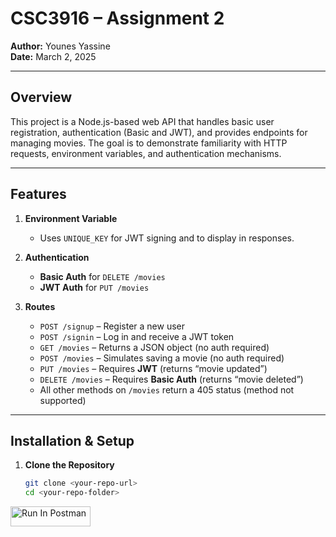# CSC3916 – Assignment 2

**Author:** Younes Yassine  
**Date:** March 2, 2025

---

## Overview

This project is a Node.js-based web API that handles basic user registration, authentication (Basic and JWT), and provides endpoints for managing movies. The goal is to demonstrate familiarity with HTTP requests, environment variables, and authentication mechanisms.

---

## Features

1. **Environment Variable**  
   - Uses `UNIQUE_KEY` for JWT signing and to display in responses.

2. **Authentication**  
   - **Basic Auth** for `DELETE /movies`  
   - **JWT Auth** for `PUT /movies`

3. **Routes**  
   - `POST /signup` – Register a new user  
   - `POST /signin` – Log in and receive a JWT token  
   - `GET /movies` – Returns a JSON object (no auth required)  
   - `POST /movies` – Simulates saving a movie (no auth required)  
   - `PUT /movies` – Requires **JWT** (returns “movie updated”)  
   - `DELETE /movies` – Requires **Basic Auth** (returns “movie deleted”)  
   - All other methods on `/movies` return a 405 status (method not supported)

---

## Installation & Setup

1. **Clone the Repository**
   ```bash
   git clone <your-repo-url>
   cd <your-repo-folder>


[<img src="https://run.pstmn.io/button.svg" alt="Run In Postman" style="width: 128px; height: 32px;">](https://app.getpostman.com/run-collection/35315-d9a3fcba-354e-4cbe-9d2f-ea93c15a1673?action=collection%2Ffork&source=rip_markdown&collection-url=entityId%3D35315-d9a3fcba-354e-4cbe-9d2f-ea93c15a1673%26entityType%3Dcollection%26workspaceId%3D9537543c-3737-4557-a3ce-8c5ed9249378#?env%5Bmccarthy-hw2%5D=W3sia2V5IjoiSldUIiwidmFsdWUiOiIiLCJlbmFibGVkIjp0cnVlLCJ0eXBlIjoiYW55Iiwic2Vzc2lvblZhbHVlIjoiSldULi4uIiwiY29tcGxldGVTZXNzaW9uVmFsdWUiOiJKV1QgZXlKaGJHY2lPaUpJVXpJMU5pSXNJblI1Y0NJNklrcFhWQ0o5LmV5SnBaQ0k2SWpRME1qZzRNVFJpTWprME5tUTNaR1JsWm1VeU1qazVaV1F3TkRsaFlqYzRObUU1TnpNd09XWWlMQ0oxYzJWeWJtRnRaU0k2SW1KaGRHMWhiaUlzSW1saGRDSTZNVGN6TmpFeE16TTFNSDAuQUdQOUlNd2JZR29EWUZSem5BcWRhZW43YkFTTG1RUTVzbnBHR3o4Z0NnRSIsInNlc3Npb25JbmRleCI6MH1d)
